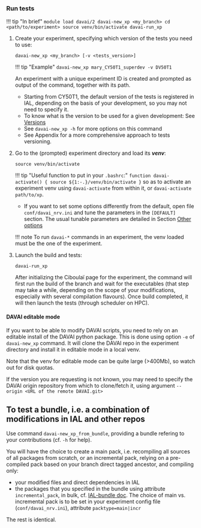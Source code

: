 ### Run tests

!!! tip "In brief"
    ```
    module load davai/2
    davai-new_xp <my_branch>
    cd <path/to/experiment>
    source venv/bin/activate
    davai-run_xp
    ```

1. Create your experiment, specifying which version of the tests you need to use:

   ```
   davai-new_xp <my_branch> [-v <tests_version>]
   ```

   !!! tip "Example" 
       ```
       davai-new_xp mary_CY50T1_superdev -v DV50T1
       ```
   
   An experiment with a unique experiment ID is created and prompted as output of the command, together with its path.

   - Starting from CY50T1, the default version of the tests is registered in IAL,
     depending on the basis of your development, so you may not need to specify it.
   - To know what is the version to be used for a given development: See [Versions](versions.md)
   - See `davai-new_xp -h` for more options on this command
   - See Appendix for a more comprehensive approach to tests versioning.

2. Go to the (prompted) experiment directory and load its _**venv**_:

   ```
   source venv/bin/activate
   ```
   
   !!! tip "Useful function to put in your `.bashrc`:"
       ```
       function davai-activate() {
         source ${1:-.}/venv/bin/activate
         }
       ```
       so as to activate an experiment venv using `davai-activate` from within it, or `davai-activate path/to/xp`.
   
   - If you want to set some options differently from the default, open file `conf/davai_nrv.ini` and tune the parameters in the `[DEFAULT]` section.
     The usual tunable parameters are detailed in Section [Other options](otheroptions.md)

   !!! note
       To run `davai-*` commands in an experiment, the venv loaded must be the one of the experiment.

3. Launch the build and tests:

   ```
   davai-run_xp
   ```

   After initializing the Ciboulaï page for the experiment, the command will first run the build of the branch and wait for the executables (that step may take a while, depending on the scope of your modifications, especially with several compilation flavours). Once build completed, it will then launch the tests (through scheduler on HPC).

#### DAVAI editable mode

If you want to be able to modify DAVAI scripts, you need to rely on an editable install of the DAVAI python package.
This is done using option `-e` of `davai-new_xp` command.
It will clone the DAVAI repo in the experiment directory and install it in editable mode in a local venv.

Note that the venv for editable mode can be quite large (>400Mb), so watch out for disk quotas.

If the version you are requesting is not known, you may need to specify the DAVAI origin repository from which to clone/fetch it, using argument `--origin <URL of the remote DAVAI.git>`

## To test a bundle, i.e. a combination of modifications in IAL and other repos

Use command `davai-new_xp_from_bundle`, providing  a bundle refering to your contributions (cf. `-h` for help).

You will have the choice to create a main pack, i.e. recompiling all sources of all packages from scratch, or an incremental pack, relying on a pre-compiled pack based on your branch direct tagged ancestor, and compiling only:
* your modified files and direct dependencies in IAL
* the packages that you specified in the bundle using attribute `incremental_pack`, in bulk, cf. [IAL-bundle doc](https://github.com/ACCORD-NWP/IAL-bundle?tab=readme-ov-file#about-the-bundle-approach).
The choice of main vs. incremental pack is to be set in your experiment config file (`conf/davai_nrv.ini`), attribute `packtype=main|incr`

The rest is identical.
